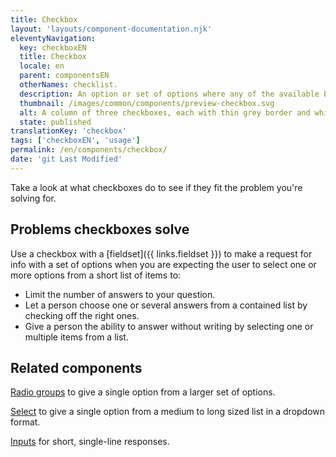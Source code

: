 ```yaml
---
title: Checkbox
layout: 'layouts/component-documentation.njk'
eleventyNavigation:
  key: checkboxEN
  title: Checkbox
  locale: en
  parent: componentsEN
  otherNames: checklist.
  description: An option or set of options where any of the available boxes can be selected.
  thumbnail: /images/common/components/preview-checkbox.svg
  alt: A column of three checkboxes, each with thin grey border and white fill beside a thick grey line to represent the label. Two of the three boxes have a checkmark.
  state: published
translationKey: 'checkbox'
tags: ['checkboxEN', 'usage']
permalink: /en/components/checkbox/
date: 'git Last Modified'
---
```


Take a look at what checkboxes do to see if they fit the problem you're solving for.

## Problems checkboxes solve

Use a checkbox with a [fieldset]({{ links.fieldset }}) to make a request for info with a set of options when you are expecting the user to select one or more options from a short list of items to:

- Limit the number of answers to your question.
- Let a person choose one or several answers from a contained list by checking off the right ones.
- Give a person the ability to answer without writing by selecting one or multiple items from a list.

<article class="bg-full-width bg-primary text-light pt-600 pb-300 my-600">
  <h2 class="mt-0 mb-300">Related components</h2>

<a href="{{ links.radioGroup }}" class="link-light">Radio groups</a> to give a single option from a larger set of options.

<a href="{{ links.select }}" class="link-light">Select</a> to give a single option from a medium to long sized list in a dropdown format.

<a href="{{ links.input }}" class="link-light">Inputs</a> for short, single-line responses.

</article>
